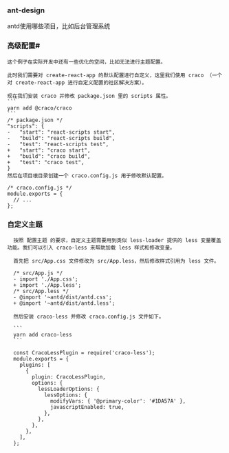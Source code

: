 ### ant-design
  antd使用哪些项目，比如后台管理系统

###  高级配置#
    这个例子在实际开发中还有一些优化的空间，比如无法进行主题配置。

    此时我们需要对 create-react-app 的默认配置进行自定义，这里我们使用 craco （一个对 create-react-app 进行自定义配置的社区解决方案）。

    现在我们安装 craco 并修改 package.json 里的 scripts 属性。
    ```
    yarn add @craco/craco
    ```
    /* package.json */
    "scripts": {
    -   "start": "react-scripts start",
    -   "build": "react-scripts build",
    -   "test": "react-scripts test",
    +   "start": "craco start",
    +   "build": "craco build",
    +   "test": "craco test",
    }
    然后在项目根目录创建一个 craco.config.js 用于修改默认配置。

    /* craco.config.js */
    module.exports = {
      // ...
    };


  ### 自定义主题
      按照 配置主题 的要求，自定义主题需要用到类似 less-loader 提供的 less 变量覆盖功能。我们可以引入 craco-less 来帮助加载 less 样式和修改变量。

      首先把 src/App.css 文件修改为 src/App.less，然后修改样式引用为 less 文件。

      /* src/App.js */
      - import './App.css';
      + import './App.less';
      /* src/App.less */
      - @import '~antd/dist/antd.css';
      + @import '~antd/dist/antd.less';
      
      然后安装 craco-less 并修改 craco.config.js 文件如下。

      ```
      yarn add craco-less
      ```

      const CracoLessPlugin = require('craco-less');
      module.exports = {
        plugins: [
          {
            plugin: CracoLessPlugin,
            options: {
              lessLoaderOptions: {
                lessOptions: {
                  modifyVars: { '@primary-color': '#1DA57A' },
                  javascriptEnabled: true,
                },
              },
            },
          },
        ],
      };